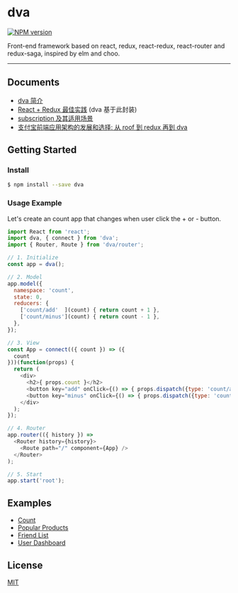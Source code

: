 # dva

[![NPM version](https://img.shields.io/npm/v/dva.svg?style=flat)](https://npmjs.org/package/dva)

Front-end framework based on react, redux, react-redux, react-router and redux-saga, inspired by elm and choo.

----

## Documents

- [dva 简介](https://github.com/sorrycc/dva/issues/1)
- [React + Redux 最佳实践](https://github.com/sorrycc/blog/issues/1) (dva 基于此封装)
- [subscription 及其适用场景](https://github.com/sorrycc/dva/issues/3#issuecomment-229250708)
- [支付宝前端应用架构的发展和选择: 从 roof 到 redux 再到 dva](https://github.com/sorrycc/blog/issues/6)

## Getting Started

### Install

```bash
$ npm install --save dva
```

### Usage Example

Let's create an count app that changes when user click the + or - button. 

```javascript
import React from 'react';
import dva, { connect } from 'dva';
import { Router, Route } from 'dva/router';

// 1. Initialize
const app = dva();

// 2. Model
app.model({
  namespace: 'count',
  state: 0,
  reducers: {
    ['count/add'  ](count) { return count + 1 },
    ['count/minus'](count) { return count - 1 },
  },
});

// 3. View
const App = connect(({ count }) => ({
  count
}))(function(props) {
  return (
    <div>
      <h2>{ props.count }</h2>
      <button key="add" onClick={() => { props.dispatch({type: 'count/add'})}}>+</button>
      <button key="minus" onClick={() => { props.dispatch({type: 'count/minus'})}}>-</button>
    </div>
  );
});

// 4. Router
app.router(({ history }) =>
  <Router history={history}>
    <Route path="/" component={App} />
  </Router>
);

// 5. Start
app.start('root');
```

## Examples

- [Count](./examples/count)
- [Popular Products](./examples/popular-products)
- [Friend List](./examples/friend-list)
- [User Dashboard](./examples/user-dashboard)

## License

[MIT](https://tldrlegal.com/license/mit-license)
